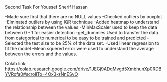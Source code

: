 Second Task For Youssef Sherif Hassan 


-Made sure first that there are no NULL values 
-Checked outliers by boxplot
-Elminated outliers by using IQR technique 
-Added heatmap to understand the relationship between the values
-MinMaxScaler used to keep the data between 0 - 1 for easier detection 
-get_dummies Used to transfer the data from categorical to numerical to be easy to be trained and predicted 
-Selected the test size to be 25% of the data set.
-Used linear regression to fit the model 
-Mean squered error were used to understand the average between the errors and the values. 


Colab link: https://colab.research.google.com/drive/1JEGj9ADqMvgd5XmbhunXp0RDBYVRofa0#scrollTo=4Ox3-zNnESvO
